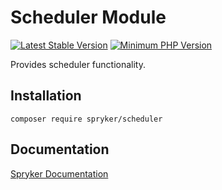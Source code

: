 # Scheduler Module
[![Latest Stable Version](https://poser.pugx.org/spryker/scheduler/v/stable.svg)](https://packagist.org/packages/spryker/scheduler)
[![Minimum PHP Version](https://img.shields.io/badge/php-%3E%3D%208.2-8892BF.svg)](https://php.net/)

Provides scheduler functionality.

## Installation

```
composer require spryker/scheduler
```

## Documentation

[Spryker Documentation](https://docs.spryker.com)
